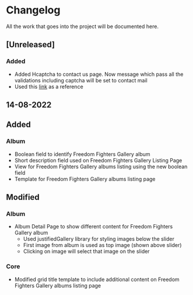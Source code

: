 # Changelog
All the work that goes into the project will be documented here.


## [Unreleased]

### Added
* Added Hcaptcha to contact us page. Now message which pass all the validations including captcha will be set to contact mail
* Used this [link](https://djangowaves.com/tutorial/django-hcaptcha-contact-form/) as a reference

## 14-08-2022

## Added
### Album
* Boolean field to identify Freedom Fighters Gallery album
* Short description field used on Freedom Fighters Gallery Listing Page
* View for Freedom Fighters Gallery albums listing using the new boolean field
* Template for Freedom Fighters Gallery albums listing page

## Modified
### Album
* Album Detail Page to show different content for Freedom Fighters Gallery album
  * Used justifiedGallery library for styling images below the slider
  * First image from album is used as top image (shown above slider)
  * Clicking on image will select that image on the slider
### Core
* Modified grid title template to include additional content on Freedom Fighters Gallery albums listing page
